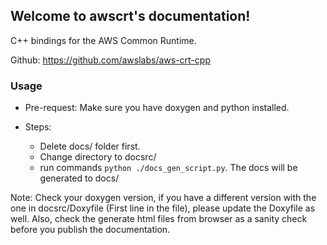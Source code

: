 ## Welcome to awscrt's documentation!

C++ bindings for the AWS Common Runtime.

Github: https://github.com/awslabs/aws-crt-cpp

### Usage

- Pre-request: Make sure you have doxygen and python installed.

- Steps:
  - Delete docs/ folder first.
  - Change directory to docsrc/
  - run commands `python ./docs_gen_script.py`. The docs will be generated to docs/

Note: Check your doxygen version, if you have a different version with the one in docsrc/Doxyfile (First line in the file), please update the Doxyfile as well. Also, check the generate html files from browser as a sanity check before you publish the documentation.
